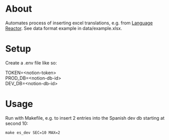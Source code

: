 # About
Automates process of inserting excel translations, e.g. from [Language Reactor](https://www.languagereactor.com/). See data format example in data/example.xlsx.

# Setup
Create a .env file like so:

TOKEN=\<notion-token\>  
PROD_DB=\<notion-db-id\>  
DEV_DB=\<notion-db-id\>  

# Usage
Run with Makefile, e.g. to insert 2 entries into the Spanish dev db starting at second 10:

`make es_dev SEC=10 MAX=2`
